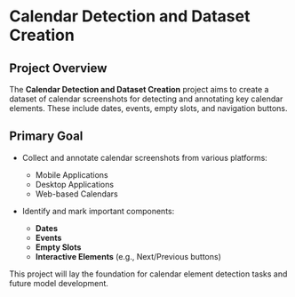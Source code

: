 # Calendar Detection and Dataset Creation

## Project Overview
The **Calendar Detection and Dataset Creation** project aims to create a dataset of calendar screenshots for detecting and annotating key calendar elements. These include dates, events, empty slots, and navigation buttons.

## Primary Goal
- Collect and annotate calendar screenshots from various platforms:  
   - Mobile Applications  
   - Desktop Applications  
   - Web-based Calendars  

- Identify and mark important components:  
   - **Dates**  
   - **Events**  
   - **Empty Slots**  
   - **Interactive Elements** (e.g., Next/Previous buttons)  

This project will lay the foundation for calendar element detection tasks and future model development.
